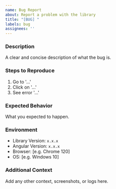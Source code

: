 ```yaml
---
name: Bug Report
about: Report a problem with the library
title: "[BUG] "
labels: bug
assignees: ''
---
```


### Description
A clear and concise description of what the bug is.

### Steps to Reproduce
1. Go to '...'
2. Click on '...'
3. See error '...'

### Expected Behavior
What you expected to happen.

### Environment
- Library Version: `x.x.x`
- Angular Version: `x.x.x`
- Browser: [e.g. Chrome 120]
- OS: [e.g. Windows 10]

### Additional Context
Add any other context, screenshots, or logs here.
